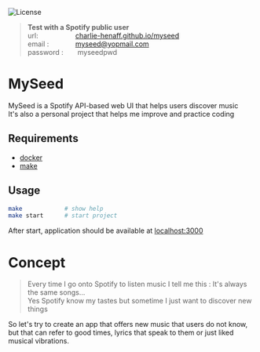 ![License](https://img.shields.io/github/license/charlie-henaff/myseed)

>**Test with a Spotify public user**  
>url: &emsp;&emsp;&emsp;&emsp;&nbsp;&nbsp;&nbsp; [charlie-henaff.github.io/myseed](https://charlie-henaff.github.io/myseed)  
>email : &emsp;&emsp;&emsp;&nbsp; myseed@yopmail.com   
>password : &emsp;&ensp; myseedpwd

# MySeed 

<!-- >**MySeed, grow your discoveries** *a personal media hub*   -->

MySeed is a Spotify API-based web UI that helps users discover music  
It's also a personal project that helps me improve and practice coding  

## Requirements 

- [docker](https://www.docker.com/get-started) 
- [make](https://www.gnu.org/software/make/)

## Usage

```sh
make            # show help
make start      # start project
```

After start, application should be available at [localhost:3000](https://localhost:3000)

# Concept

> Every time I go onto Spotify to listen music I tell me this : It's always the same songs...  
> Yes Spotify know my tastes but sometime I just want to discover new things

<!-- - Why Spotify always show me same music ?
    - Cause they know that I like these musics
- Why Spotify know my music taste ?
    - Cause I give it to them
- Why they want me to like the played music ?
    - Cause if I like music I'll stay on the app
- Why I'll like a music ?
    - Cause it remembers me a good moment
    - Cause lyrics speack to me
    - Cause I like the vibes -->

So let's try to create an app that offers new music that users do not know, but that can refer to good times, lyrics that speak to them or just liked musical vibrations.

<!-- # Modules
MySeed is like an hub to discover music / streams / videos / art ...  
It includes "modules" that can help user in there discoveries

## MyPlaylist
MyPlaylist should generate a music playlist for the user

Settings        |   Details
--------        |   -------
search          |   playlist based on search string (user / album / song / genre)
new             |   playlist of new songs never heard by this user
genre           |   playlist of songs only for the selected genres -->

